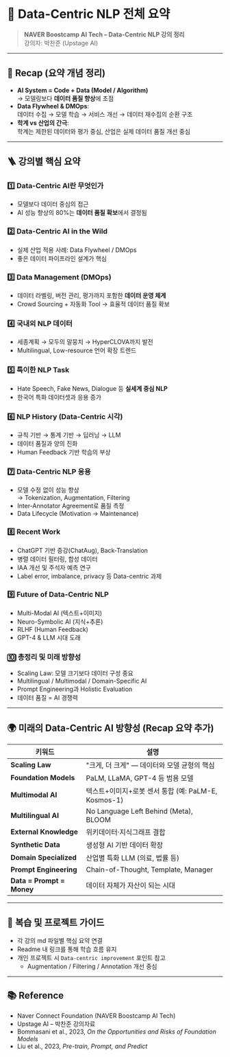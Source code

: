 # 🧱 Data-Centric NLP 전체 요약

> **NAVER Boostcamp AI Tech – Data-Centric NLP 강의 정리**  
> 강의자: 박찬준 (Upstage AI)

---

## 🧩 Recap (요약 개념 정리)

- **AI System = Code + Data (Model / Algorithm)**  
  → 모델링보다 **데이터 품질 향상**에 초점  
- **Data Flywheel & DMOps**:  
  데이터 수집 → 모델 학습 → 서비스 개선 → 데이터 재수집의 순환 구조  
- **학계 vs 산업의 간극**:  
  학계는 제한된 데이터와 평가 중심, 산업은 실제 데이터 품질 개선 중심  

---

## 🪜 강의별 핵심 요약

### 1️⃣ Data-Centric AI란 무엇인가
- 모델보다 데이터 중심의 접근
- AI 성능 향상의 80%는 **데이터 품질 확보**에서 결정됨

### 2️⃣ Data-Centric AI in the Wild
- 실제 산업 적용 사례: Data Flywheel / DMOps
- 좋은 데이터 파이프라인 설계가 핵심

### 3️⃣ Data Management (DMOps)
- 데이터 라벨링, 버전 관리, 평가까지 포함한 **데이터 운영 체계**
- Crowd Sourcing + 자동화 Tool → 효율적 데이터 품질 확보

### 4️⃣ 국내외 NLP 데이터
- 세종계획 → 모두의 말뭉치 → HyperCLOVA까지 발전
- Multilingual, Low-resource 언어 확장 트렌드

### 5️⃣ 특이한 NLP Task
- Hate Speech, Fake News, Dialogue 등 **실세계 중심 NLP**
- 한국어 특화 데이터셋과 응용 증가

### 6️⃣ NLP History (Data-Centric 시각)
- 규칙 기반 → 통계 기반 → 딥러닝 → LLM  
- 데이터 품질과 양의 진화  
- Human Feedback 기반 학습의 부상

### 7️⃣ Data-Centric NLP 응용
- 모델 수정 없이 성능 향상  
  → Tokenization, Augmentation, Filtering  
- Inter-Annotator Agreement로 품질 측정  
- Data Lifecycle (Motivation → Maintenance)

### 8️⃣ Recent Work
- ChatGPT 기반 증강(ChatAug), Back-Translation  
- 병렬 데이터 필터링, 합성 데이터  
- IAA 개선 및 주석자 예측 연구  
- Label error, imbalance, privacy 등 Data-centric 과제

### 9️⃣ Future of Data-Centric NLP
- Multi-Modal AI (텍스트+이미지)
- Neuro-Symbolic AI (지식+추론)
- RLHF (Human Feedback)
- GPT-4 & LLM 시대 도래

### 🔟 총정리 및 미래 방향성
- Scaling Law: 모델 크기보다 데이터 구성 중요
- Multilingual / Multimodal / Domain-Specific AI
- Prompt Engineering과 Holistic Evaluation
- 데이터 품질 = AI 경쟁력

---

## 🌍 미래의 Data-Centric AI 방향성 (Recap 요약 추가)

| 키워드 | 설명 |
|--------|------|
| **Scaling Law** | "크게, 더 크게" — 데이터와 모델 균형의 핵심 |
| **Foundation Models** | PaLM, LLaMA, GPT-4 등 범용 모델 |
| **Multimodal AI** | 텍스트+이미지+로봇 센서 통합 (예: PaLM-E, Kosmos-1) |
| **Multilingual AI** | No Language Left Behind (Meta), BLOOM |
| **External Knowledge** | 위키데이터·지식그래프 결합 |
| **Synthetic Data** | 생성형 AI 기반 데이터 확장 |
| **Domain Specialized** | 산업별 특화 LLM (의료, 법률 등) |
| **Prompt Engineering** | Chain-of-Thought, Template, Manager |
| **Data = Prompt = Money** | 데이터 자체가 자산이 되는 시대 |

---

## 🎯 복습 및 프로젝트 가이드

- 각 강의 md 파일별 핵심 요약 연결  
- Readme 내 링크를 통해 학습 흐름 유지  
- 개인 프로젝트 시 `Data-centric improvement` 포인트 참고  
  - Augmentation / Filtering / Annotation 개선 중심  

---

## 📚 Reference
- Naver Connect Foundation (NAVER Boostcamp AI Tech)
- Upstage AI – 박찬준 강의자료
- Bommasani et al., 2023, *On the Opportunities and Risks of Foundation Models*
- Liu et al., 2023, *Pre-train, Prompt, and Predict*
